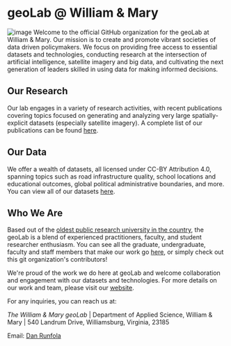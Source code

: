 # geoLab @ William & Mary
![image](https://user-images.githubusercontent.com/7882645/216724015-071055db-e635-418b-83a6-acbdde726c6c.png)
Welcome to the official GitHub organization for the geoLab at William & Mary. Our mission is to create and promote vibrant societies of data driven policymakers. We focus on providing free access to essential datasets and technologies, conducting research at the intersection of artificial intelligence, satellite imagery and big data, and cultivating the next generation of leaders skilled in using data for making informed decisions.

## Our Research

Our lab engages in a variety of research activities, with recent publications covering topics focused on generating and analyzing very large spatially-explicit datasets (especially satellite imagery). A complete list of our publications can be found [here](https://sites.google.com/view/wmgeolab/our-research).

## Our Data

We offer a wealth of datasets, all licensed under CC-BY Attribution 4.0, spanning topics such as road infrastructure quality, school locations and educational outcomes, global political administrative boundaries, and more.  You can view all of our datasets [here](https://sites.google.com/view/wmgeolab/our-data).

## Who We Are

Based out of the [oldest public research university in the country](https://www.wm.edu), the geoLab is a blend of experienced practitioners, faculty, and student researcher enthusiasm. You can see all the graduate, undergraduate, faculty and staff members that make our work go [here](https://sites.google.com/view/wmgeolab/who-we-are), or simply check out this git organization's contributors!

We're proud of the work we do here at geoLab and welcome collaboration and engagement with our datasets and technologies. For more details on our work and team, please visit our [website](https://sites.google.com/view/wmgeolab/).

For any inquiries, you can reach us at:

_The William & Mary geoLab_ | Department of Applied Science, William & Mary | 540 Landrum Drive, Williamsburg, Virginia, 23185 

Email: [Dan Runfola](mailto:danr@wm.edu)
